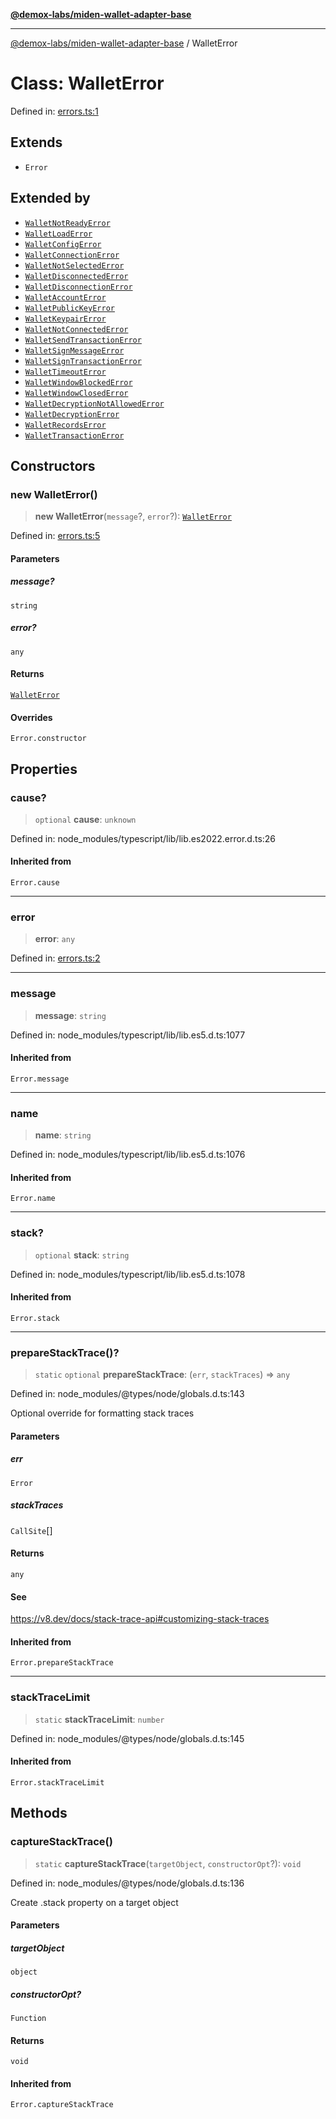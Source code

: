 [**@demox-labs/miden-wallet-adapter-base**](../README.md)

***

[@demox-labs/miden-wallet-adapter-base](../globals.md) / WalletError

# Class: WalletError

Defined in: [errors.ts:1](https://github.com/demox-labs/miden-wallet-adapter/blob/945eae693dfd04e72f79c45431d1d0335907d921/packages/core/base/errors.ts#L1)

## Extends

- `Error`

## Extended by

- [`WalletNotReadyError`](WalletNotReadyError.md)
- [`WalletLoadError`](WalletLoadError.md)
- [`WalletConfigError`](WalletConfigError.md)
- [`WalletConnectionError`](WalletConnectionError.md)
- [`WalletNotSelectedError`](WalletNotSelectedError.md)
- [`WalletDisconnectedError`](WalletDisconnectedError.md)
- [`WalletDisconnectionError`](WalletDisconnectionError.md)
- [`WalletAccountError`](WalletAccountError.md)
- [`WalletPublicKeyError`](WalletPublicKeyError.md)
- [`WalletKeypairError`](WalletKeypairError.md)
- [`WalletNotConnectedError`](WalletNotConnectedError.md)
- [`WalletSendTransactionError`](WalletSendTransactionError.md)
- [`WalletSignMessageError`](WalletSignMessageError.md)
- [`WalletSignTransactionError`](WalletSignTransactionError.md)
- [`WalletTimeoutError`](WalletTimeoutError.md)
- [`WalletWindowBlockedError`](WalletWindowBlockedError.md)
- [`WalletWindowClosedError`](WalletWindowClosedError.md)
- [`WalletDecryptionNotAllowedError`](WalletDecryptionNotAllowedError.md)
- [`WalletDecryptionError`](WalletDecryptionError.md)
- [`WalletRecordsError`](WalletRecordsError.md)
- [`WalletTransactionError`](WalletTransactionError.md)

## Constructors

### new WalletError()

> **new WalletError**(`message`?, `error`?): [`WalletError`](WalletError.md)

Defined in: [errors.ts:5](https://github.com/demox-labs/miden-wallet-adapter/blob/945eae693dfd04e72f79c45431d1d0335907d921/packages/core/base/errors.ts#L5)

#### Parameters

##### message?

`string`

##### error?

`any`

#### Returns

[`WalletError`](WalletError.md)

#### Overrides

`Error.constructor`

## Properties

### cause?

> `optional` **cause**: `unknown`

Defined in: node\_modules/typescript/lib/lib.es2022.error.d.ts:26

#### Inherited from

`Error.cause`

***

### error

> **error**: `any`

Defined in: [errors.ts:2](https://github.com/demox-labs/miden-wallet-adapter/blob/945eae693dfd04e72f79c45431d1d0335907d921/packages/core/base/errors.ts#L2)

***

### message

> **message**: `string`

Defined in: node\_modules/typescript/lib/lib.es5.d.ts:1077

#### Inherited from

`Error.message`

***

### name

> **name**: `string`

Defined in: node\_modules/typescript/lib/lib.es5.d.ts:1076

#### Inherited from

`Error.name`

***

### stack?

> `optional` **stack**: `string`

Defined in: node\_modules/typescript/lib/lib.es5.d.ts:1078

#### Inherited from

`Error.stack`

***

### prepareStackTrace()?

> `static` `optional` **prepareStackTrace**: (`err`, `stackTraces`) => `any`

Defined in: node\_modules/@types/node/globals.d.ts:143

Optional override for formatting stack traces

#### Parameters

##### err

`Error`

##### stackTraces

`CallSite`[]

#### Returns

`any`

#### See

https://v8.dev/docs/stack-trace-api#customizing-stack-traces

#### Inherited from

`Error.prepareStackTrace`

***

### stackTraceLimit

> `static` **stackTraceLimit**: `number`

Defined in: node\_modules/@types/node/globals.d.ts:145

#### Inherited from

`Error.stackTraceLimit`

## Methods

### captureStackTrace()

> `static` **captureStackTrace**(`targetObject`, `constructorOpt`?): `void`

Defined in: node\_modules/@types/node/globals.d.ts:136

Create .stack property on a target object

#### Parameters

##### targetObject

`object`

##### constructorOpt?

`Function`

#### Returns

`void`

#### Inherited from

`Error.captureStackTrace`
